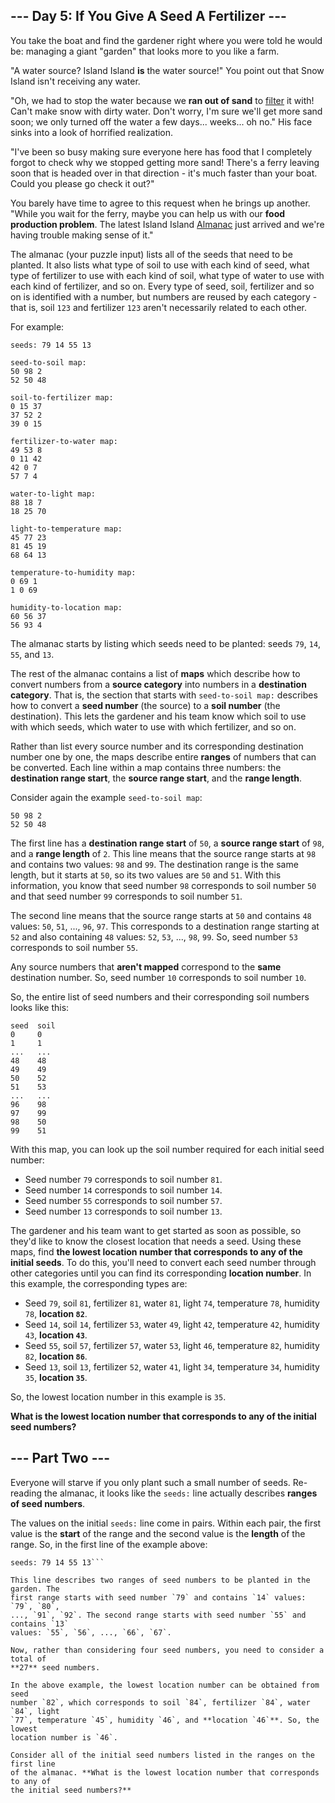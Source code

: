 ## --- Day 5: If You Give A Seed A Fertilizer ---

You take the boat and find the gardener right where you were told he would be:
managing a giant "garden" that looks more to you like a farm.

"A water source? Island Island **is** the water source!" You point out that Snow
Island isn't receiving any water.

"Oh, we had to stop the water because we **ran out of sand** to
[filter](https://en.wikipedia.org/wiki/Sand_filter) it with! Can't make snow
with dirty water. Don't worry, I'm sure we'll get more sand soon; we only turned
off the water a few days... weeks... oh no." His face sinks into a look of
horrified realization.

"I've been so busy making sure everyone here has food that I completely forgot
to check why we stopped getting more sand! There's a ferry leaving soon that is
headed over in that direction - it's much faster than your boat. Could you
please go check it out?"

You barely have time to agree to this request when he brings up another. "While
you wait for the ferry, maybe you can help us with our **food production
problem**. The latest Island Island
[Almanac](https://en.wikipedia.org/wiki/Almanac) just arrived and we're having
trouble making sense of it."

The almanac (your puzzle input) lists all of the seeds that need to be planted.
It also lists what type of soil to use with each kind of seed, what type of
fertilizer to use with each kind of soil, what type of water to use with each
kind of fertilizer, and so on. Every type of seed, soil, fertilizer and so on is
identified with a number, but numbers are reused by each category - that is,
soil `123` and fertilizer `123` aren't necessarily related to each other.

For example:

```
seeds: 79 14 55 13

seed-to-soil map:
50 98 2
52 50 48

soil-to-fertilizer map:
0 15 37
37 52 2
39 0 15

fertilizer-to-water map:
49 53 8
0 11 42
42 0 7
57 7 4

water-to-light map:
88 18 7
18 25 70

light-to-temperature map:
45 77 23
81 45 19
68 64 13

temperature-to-humidity map:
0 69 1
1 0 69

humidity-to-location map:
60 56 37
56 93 4
```

The almanac starts by listing which seeds need to be planted: seeds `79`, `14`,
`55`, and `13`.

The rest of the almanac contains a list of **maps** which describe how to
convert numbers from a **source category** into numbers in a **destination
category**. That is, the section that starts with `seed-to-soil map:` describes
how to convert a **seed number** (the source) to a **soil number** (the
destination). This lets the gardener and his team know which soil to use with
which seeds, which water to use with which fertilizer, and so on.

Rather than list every source number and its corresponding destination number
one by one, the maps describe entire **ranges** of numbers that can be
converted. Each line within a map contains three numbers: the **destination
range start**, the **source range start**, and the **range length**.

Consider again the example `seed-to-soil map`:

```
50 98 2
52 50 48
```

The first line has a **destination range start** of `50`, a **source range
start** of `98`, and a **range length** of `2`. This line means that the source
range starts at `98` and contains two values: `98` and `99`. The destination
range is the same length, but it starts at `50`, so its two values are `50` and
`51`. With this information, you know that seed number `98` corresponds to soil
number `50` and that seed number `99` corresponds to soil number `51`.

The second line means that the source range starts at `50` and contains `48`
values: `50`, `51`, ..., `96`, `97`. This corresponds to a destination range
starting at `52` and also containing `48` values: `52`, `53`, ..., `98`, `99`.
So, seed number `53` corresponds to soil number `55`.

Any source numbers that **aren't mapped** correspond to the **same** destination
number. So, seed number `10` corresponds to soil number `10`.

So, the entire list of seed numbers and their corresponding soil numbers looks
like this:

```
seed  soil
0     0
1     1
...   ...
48    48
49    49
50    52
51    53
...   ...
96    98
97    99
98    50
99    51
```

With this map, you can look up the soil number required for each initial seed
number:

- Seed number `79` corresponds to soil number `81`.
- Seed number `14` corresponds to soil number `14`.
- Seed number `55` corresponds to soil number `57`.
- Seed number `13` corresponds to soil number `13`.

The gardener and his team want to get started as soon as possible, so they'd
like to know the closest location that needs a seed. Using these maps, find
**the lowest location number that corresponds to any of the initial seeds**. To
do this, you'll need to convert each seed number through other categories until
you can find its corresponding **location number**. In this example, the
corresponding types are:

- Seed `79`, soil `81`, fertilizer `81`, water `81`, light `74`, temperature
`78`, humidity `78`, **location `82`**.
- Seed `14`, soil `14`, fertilizer `53`, water `49`, light `42`, temperature
`42`, humidity `43`, **location `43`**.
- Seed `55`, soil `57`, fertilizer `57`, water `53`, light `46`, temperature
`82`, humidity `82`, **location `86`**.
- Seed `13`, soil `13`, fertilizer `52`, water `41`, light `34`, temperature
`34`, humidity `35`, **location `35`**.

So, the lowest location number in this example is `35`.

**What is the lowest location number that corresponds to any of the initial seed
numbers?**


## --- Part Two ---

Everyone will starve if you only plant such a small number of seeds. Re-reading
the almanac, it looks like the `seeds:` line actually describes **ranges of seed
numbers**.

The values on the initial `seeds:` line come in pairs. Within each pair, the
first value is the **start** of the range and the second value is the **length**
of the range. So, in the first line of the example above:

```
seeds: 79 14 55 13```

This line describes two ranges of seed numbers to be planted in the garden. The
first range starts with seed number `79` and contains `14` values: `79`, `80`,
..., `91`, `92`. The second range starts with seed number `55` and contains `13`
values: `55`, `56`, ..., `66`, `67`.

Now, rather than considering four seed numbers, you need to consider a total of
**27** seed numbers.

In the above example, the lowest location number can be obtained from seed
number `82`, which corresponds to soil `84`, fertilizer `84`, water `84`, light
`77`, temperature `45`, humidity `46`, and **location `46`**. So, the lowest
location number is `46`.

Consider all of the initial seed numbers listed in the ranges on the first line
of the almanac. **What is the lowest location number that corresponds to any of
the initial seed numbers?**


